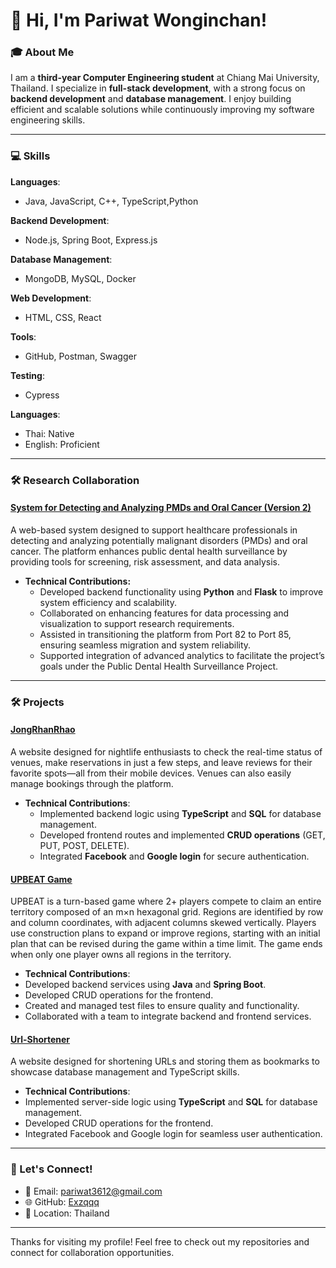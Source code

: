 # 👋 Hi, I'm Pariwat Wonginchan!  

### 🎓 About Me  
I am a **third-year Computer Engineering student** at Chiang Mai University, Thailand. I specialize in **full-stack development**, with a strong focus on **backend development** and **database management**. I enjoy building efficient and scalable solutions while continuously improving my software engineering skills.  

---

### 💻 Skills  
**Languages**:  
- Java, JavaScript, C++, TypeScript,Python 

**Backend Development**:  
- Node.js, Spring Boot, Express.js  

**Database Management**:  
- MongoDB, MySQL, Docker  

**Web Development**:  
- HTML, CSS, React  

**Tools**:  
- GitHub, Postman, Swagger  

**Testing**:  
- Cypress  

**Languages**:  
- Thai: Native  
- English: Proficient  

---
### 🛠️ Research Collaboration
#### [System for Detecting and Analyzing PMDs and Oral Cancer (Version 2)](https://icohold.anamai.moph.go.th:82/)
A web-based system designed to support healthcare professionals in detecting and analyzing potentially malignant disorders (PMDs) and oral cancer. The platform enhances public dental health surveillance by providing tools for screening, risk assessment, and data analysis.

- **Technical Contributions:**
	- Developed backend functionality using **Python** and **Flask** to improve system efficiency and scalability.
	- Collaborated on enhancing features for data processing and visualization to support research requirements.
	- Assisted in transitioning the platform from Port 82 to Port 85, ensuring seamless migration and system reliability.
	- Supported integration of advanced analytics to facilitate the project’s goals under the Public Dental Health Surveillance Project.

---

### 🛠️ Projects



#### [JongRhanRhao](https://github.com/JongRhanRhao)  
  A website designed for nightlife enthusiasts to check the real-time status of venues, make reservations in just a few steps, and leave reviews for their favorite spots—all from their mobile devices. Venues can also easily manage bookings through the platform.  
- **Technical Contributions**:  
  - Implemented backend logic using **TypeScript** and **SQL** for database management.  
  - Developed frontend routes and implemented **CRUD operations** (GET, PUT, POST, DELETE).  
  - Integrated **Facebook** and **Google login** for secure authentication. 

#### [UPBEAT Game](https://github.com/TonNattapon/UPBEAT_Group44) 
UPBEAT is a turn-based game where 2+ players compete to claim an entire territory composed of an m×n hexagonal grid. Regions are identified by row and column coordinates, with adjacent columns skewed vertically. Players use construction plans to expand or improve regions, starting with an initial plan that can be revised during the game within a time limit. The game ends when only one player owns all regions in the territory. 
- **Technical Contributions**:
- Developed backend services using **Java** and **Spring Boot**.  
- Developed CRUD operations for the frontend.
- Created and managed test files to ensure quality and functionality.  
- Collaborated with a team to integrate backend and frontend services.   

#### [Url-Shortener](https://github.com/Unlxii/261497-preflight)  
  A website designed for shortening URLs and storing them as bookmarks to showcase database management and TypeScript skills.
- **Technical Contributions**:  
- Implemented server-side logic using **TypeScript** and **SQL** for database management.  
- Developed CRUD operations for the frontend.  
- Integrated Facebook and Google login for seamless user authentication.  

---

### 🤝 Let's Connect!  
- 📧 Email: pariwat3612@gmail.com  
- 🌐 GitHub: [Exzqqq](https://github.com/Exzqqq)  
- 📍 Location: Thailand  

---

Thanks for visiting my profile! Feel free to check out my repositories and connect for collaboration opportunities.
